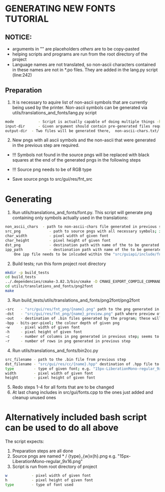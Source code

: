 # GENERATING NEW FONTS TUTORIAL
## NOTICE:
 * arguments in "" are placeholders *others* are to be copy-pasted
 * helping scripts and programs are run from the root directory of the project
 * Language names are not translated, so non-ascii characters contained in these names are not in *.po files. They are added in the lang.py script (line:242)


## Preparation
1. It is necessary to aquire list of non-ascii symbols that are currently being used by the printer. Non-ascii symbols can be generated via utils/translations_and_fonts/lang.py script
```bash
mode           - Script is actually capable of doing multiple things -h will show you the
input-dir      - Given argument should contain pre-generated files required; the directory needs to contain po files with translations
output-dir  - Two files will be generated there,  non-ascii-chars.txt/.raw containing necessary characters
```

2. New pngs with all ascii symbols and the non-ascii that were generated in the previous step are required.
 * !!! Symbols not found in the source pngs will be replaced with black squares at the end of the generated pngs in the following steps
 * !!! Source png needs to be of RGB type

 * Save source pngs to src/gui/res/fnt_src

# Generating

1. Run utils/translations_and_fonts/font.py. This script will generate png containing only symbols actually used in the translations:
```bash
non_ascii_chars  - path to non-ascii-chars file generated in previous steps, only the .txt variant works; "{path}non-ascii-chars.txt"
src_png             - path to source pngs with all necessary symbols; if source png is not of RGB type, script will return ERROR; "src/gui/res/fnt_src/{name}"
char_width          - pixel width of given font
char_height         - pixel height of given font
dst_png             - destination path with name of the to be gnerated png;" src/gui/res/fnt_png/{name}"; convention is "font_{type}_{w}x{h}.png" e.g. "font_bold_9x16.png"
ipp_path            - destionation path with name of the to be generated ipp file; ipp file contains indexes of non-ascii chars within generated png, therefore all generated ipps should be identical
    One ipp file needs to be inlcuded within the "src/guiapi/include/fnt-indices.ipp", there is no problem with it being rewritten multiple times.
```

2. Build tests; run this form project root directory
```bash
mkdir -p build_tests
cd build_tests
../.dependencies/cmake-3.82.3/bin/cmake -D CMAKE_EXPORT_COMPILE_COMMANDS:BOOL=YES -D CMAKE_C_FLAGS="-O0 -ggdb3" -D CMAKE_CXX_FLAGS="-O0 -ggdb3 -std=c++20" -D CMAKE_BUILD_TYPE=Debug ..
cd utils/translations_and_fonts/png2font
make
```

3. Run build_tests/utils/translations_and_fonts/png2font/png2font
```bash
-src   - "src/gui/res/fnt_png/{name}.png" path to the png generated in step 1); png containing only symbols used by the printer
-dst   - "src/gui/res/fnt_png/{name}_preview.png" path where preview of the font will be generated. Basically the same png, just inverted colours (white letters on black).
-out   - destination of .bin files generated by the program; these will be used in the next step so name them properly; bin files will not be saved to git, they can be saved wherever
-bpp - bits-per-pixel; the colour depth of given png
-w     - pixel width of given font
-h     - pixel height of given font
-c     - number of columns in png generated in previous step; seems to be always "16"
-r     - number of rows in png generated in previous step
```

4. Run utils/translations_and_fonts/bin2cc.py
```bash
src_filename - path to the .bin file from previous step
dst_filename - "src/gui/res/cc/{name}.hpp" destination of .hpp file to be included; name of header file should correspond used png file from step 1
type         - type of given font; e.g. "15px-LiberationMono-regular_9x16.png" -> type = regular
width        - pixel width of given font
height       - pixel height of given font
```

5. Redo steps 1-4 for all fonts that are to be changed
6. At last chang includes in src/gui/fonts.cpp to the ones just added and cleanup unused ones

# Alternatively included bash script can be used to do all above
The script expects:
1. Preparation steps are all done
2. Source pngs are named * / \{type}_\{w}x\{h}.png e.g. "15px-LiberationMono-regular_9x16.png"
3. Script is run from root directory of project

```bash
w           - pixel width of given font
h           - pixel height of given font
type        - type of font used
```
